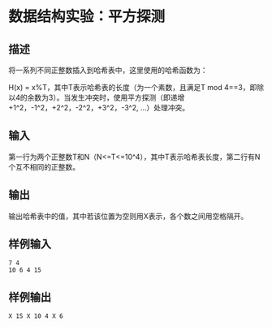 # 数据结构实验：平方探测

## 描述

将一系列不同正整数插入到哈希表中，这里使用的哈希函数为：

H(x) = x%T，其中T表示哈希表的长度（为一个素数，且满足T mod 4==3，即除以4的余数为3）。当发生冲突时，使用平方探测（即递增+1^2，-1^2，+2^2，-2^2，+3^2，-3^2, ...）处理冲突。

## 输入

第一行为两个正整数T和N（N<=T<=10^4），其中T表示哈希表长度，第二行有N个互不相同的正整数。

## 输出

输出哈希表中的值，其中若该位置为空则用X表示，各个数之间用空格隔开。

## 样例输入

```
7 4
10 6 4 15
```

## 样例输出

```
X 15 X 10 4 X 6
```